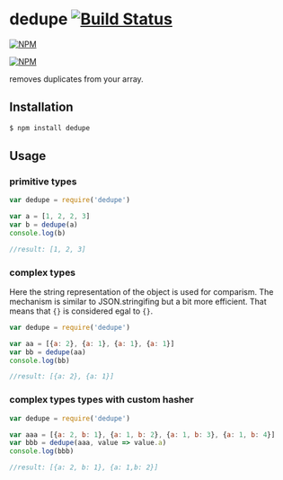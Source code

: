 # dedupe [![Build Status](https://travis-ci.org/seriousManual/dedupe.png)](https://travis-ci.org/seriousManual/dedupe)

[![NPM](https://nodei.co/npm/dedupe.png)](https://nodei.co/npm/dedupe/)

[![NPM](https://nodei.co/npm-dl/dedupe.png?months=12)](https://nodei.co/npm/dedupe/)

removes duplicates from your array.

## Installation

````bash
$ npm install dedupe
````

## Usage

### primitive types
```javascript
var dedupe = require('dedupe')

var a = [1, 2, 2, 3]
var b = dedupe(a)
console.log(b)

//result: [1, 2, 3]
```

### complex types
Here the string representation of the object is used for comparism. The mechanism is similar to JSON.stringifing but a bit more efficient.
That means that `{}` is considered egal to `{}`. 
```javascript
var dedupe = require('dedupe')

var aa = [{a: 2}, {a: 1}, {a: 1}, {a: 1}]
var bb = dedupe(aa)
console.log(bb)

//result: [{a: 2}, {a: 1}]
```

### complex types types with custom hasher
```javascript
var dedupe = require('dedupe')

var aaa = [{a: 2, b: 1}, {a: 1, b: 2}, {a: 1, b: 3}, {a: 1, b: 4}]
var bbb = dedupe(aaa, value => value.a)
console.log(bbb)

//result: [{a: 2, b: 1}, {a: 1,b: 2}]
```
